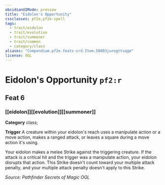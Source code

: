 ```yaml
---
obsidianUIMode: preview
title: "Eidolon's Opportunity"
cssclasses: pf2e,pf2e-spell
tags:
  - trait/eidolon
  - trait/evolution
  - trait/summoner
  - trait/common
  - category/class
aliases: "Compendium.pf2e.feats-srd.Item.588O3jurogttvqgm"
license: OGL
---
```

# Eidolon's Opportunity `pf2:r`
## Feat 6
### [[eidolon]][[evolution]][[summoner]]

**Category** class; 




**Trigger** A creature within your eidolon's reach uses a manipulate action or a move action, makes a ranged attack, or leaves a square during a move action it's using.

Your eidolon makes a melee Strike against the triggering creature. If the attack is a critical hit and the trigger was a manipulate action, your eidolon disrupts that action. This Strike doesn't count toward your multiple attack penalty, and your multiple attack penalty doesn't apply to this Strike.

*Source: Pathfinder Secrets of Magic*
*OGL*